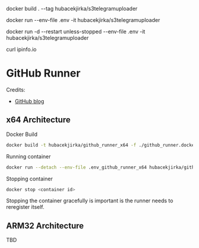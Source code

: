 docker build . --tag hubacekjirka/s3telegramuploader

docker run --env-file .env -it hubacekjirka/s3telegramuploader


docker run -d --restart unless-stopped --env-file .env -it hubacekjirka/s3telegramuploader

curl ipinfo.io



# GitHub Runner
Credits:
- [GitHub blog](https://github.blog/2020-08-04-github-actions-self-hosted-runners-on-google-cloud/)
## x64 Architecture
Docker Build
```sh
docker build -t hubacekjirka/github_runner_x64 -f ./github_runner.dockerfile .
```

Running container
```sh
docker run --detach --env-file .env_github_runner_x64 hubacekjirka/github_runner_x64
```

Stopping container
```sh
docker stop <container id>
```
Stopping the container gracefully is important is the runner needs to reregister itself.

## ARM32 Architecture
TBD